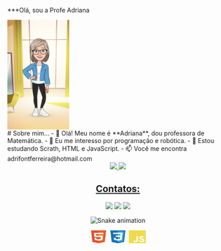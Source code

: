 
***Olá, sou a Profe Adriana
<div>
 <img align="center"  src="eu.png" height="250em">
 
 </div>
 # Sobre mim...
- 👋 Olá! Meu nome é **Adriana**, dou professora de Matemática. 
- 👀 Eu me interesso por programação e robótica.
- 🌱 Estou estudando Scrath, HTML e JavaScript.
- 📫 Você me encontra adrifontferreira@hotmail.com

<div>
 <a href="https://img.shields.io/badge/HTML-239120?style=for-the-badge&logo=html5&logoColor=white"</a>
  </div>
  
   <div>
<div align="center">
  <a href="https://github.com/ninacristina2">
  <img height="180em" src="https://github-readme-stats.vercel.app/api?username=ninacristina2&show_icons=true&theme=dracula&include_all_commits=true&count_private=true"/>
  <img height="180em" src="https://github-readme-stats.vercel.app/api/top-langs/?username=ninacristina2&layout=compact&langs_count=7&theme=dracula"/>

## Contatos:

<div>
 <a href="https://www.youtube.com/channel/UC8WCPihJQRUTjuJ2Xkd5UcQ" target="_blank"><img src="https://img.shields.io/badge/YouTube-FF0000?style=for-the-badge&logo=youtube&logoColor=white" target="_blank"></a>
  <a href="https://instagram.com/adri_ana2701" target="_blank"><img src="https://img.shields.io/badge/-Instagram-%23E4405F?style=for-the-badge&logo=instagram&logoColor=white" target="_blank"></a>
 <a href = "mailto:adriana.ferreira@escola.pr.gov.br"><img src="https://img.shields.io/badge/-Gmail-%23333?style=for-the-badge&logo=gmail&logoColor=white" target="_blank"></a>
</div>


![Snake animation](https://github.com/ninacristina2/ninacristina2/blob/output/github-contribution-grid-snake.svg)
   
   <img align="center" alt="Rafa-HTML" height="30" width="40" src="https://raw.githubusercontent.com/devicons/devicon/master/icons/html5/html5-original.svg">
  <img align="center" alt="Rafa-CSS" height="30" width="40" src="https://raw.githubusercontent.com/devicons/devicon/master/icons/css3/css3-original.svg">
  <img align="center" alt="Rafa-Js" height="30" width="40" src="https://raw.githubusercontent.com/devicons/devicon/master/icons/javascript/javascript-plain.svg">
